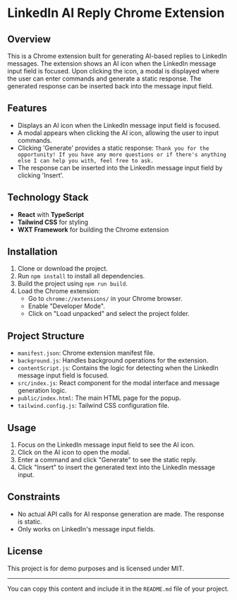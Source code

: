 

# LinkedIn AI Reply Chrome Extension

## Overview

This is a Chrome extension built for generating AI-based replies to LinkedIn messages. The extension shows an AI icon when the LinkedIn message input field is focused. Upon clicking the icon, a modal is displayed where the user can enter commands and generate a static response. The generated response can be inserted back into the message input field.

## Features

- Displays an AI icon when the LinkedIn message input field is focused.
- A modal appears when clicking the AI icon, allowing the user to input commands.
- Clicking 'Generate' provides a static response: `Thank you for the opportunity! If you have any more questions or if there's anything else I can help you with, feel free to ask.`
- The response can be inserted into the LinkedIn message input field by clicking 'Insert'.

## Technology Stack

- **React** with **TypeScript**
- **Tailwind CSS** for styling
- **WXT Framework** for building the Chrome extension

## Installation

1. Clone or download the project.
2. Run `npm install` to install all dependencies.
3. Build the project using `npm run build`.
4. Load the Chrome extension:
   - Go to `chrome://extensions/` in your Chrome browser.
   - Enable "Developer Mode".
   - Click on "Load unpacked" and select the project folder.

## Project Structure

- `manifest.json`: Chrome extension manifest file.
- `background.js`: Handles background operations for the extension.
- `contentScript.js`: Contains the logic for detecting when the LinkedIn message input field is focused.
- `src/index.js`: React component for the modal interface and message generation logic.
- `public/index.html`: The main HTML page for the popup.
- `tailwind.config.js`: Tailwind CSS configuration file.

## Usage

1. Focus on the LinkedIn message input field to see the AI icon.
2. Click on the AI icon to open the modal.
3. Enter a command and click "Generate" to see the static reply.
4. Click "Insert" to insert the generated text into the LinkedIn message input.

## Constraints

- No actual API calls for AI response generation are made. The response is static.
- Only works on LinkedIn's message input fields.

## License

This project is for demo purposes and is licensed under MIT.

---

You can copy this content and include it in the `README.md` file of your project.
